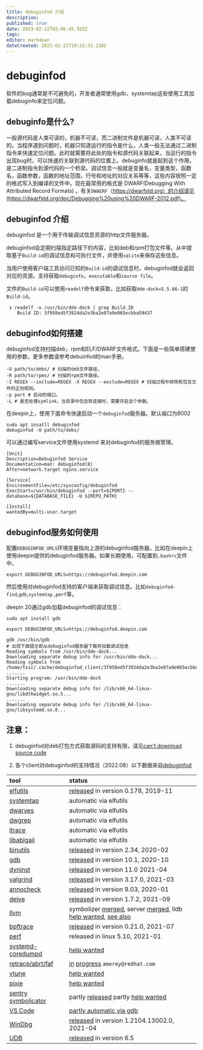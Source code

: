 ```yaml
---
title: debuginfod 介绍
description: 
published: true
date: 2023-02-22T02:46:45.925Z
tags: 
editor: markdown
dateCreated: 2023-02-21T10:25:31.238Z
---
```


# debuginfod

软件的bug通常是不可避免的，开发者通常使用gdb，systemtap这些使用工具加载debuginfo来定位问题。

## debuginfo是什么?

一般源代码是人类可读的，机器不可读，而二进制文件是机器可读，人类不可读的。当程序遇到问题时，机器只知道运行的指令是什么，人类一般无法通过二进制指令来快速定位问题。此时就需要将此处的指令和源代码关联起来，当运行的指令出现bug时，可以快速的关联到源代码的位置上。debuginfo就是起到这个作用，是二进制指令到源代码的一个桥梁。调试信息一般就是变量名，变量类型，函数名，函数参数，函数的地址范围，行号和地址的对应关系等等，这些内容按照一定的格式写入到编译的文件中。现在最常用的格式是 DWARF(Debugging With Attributed Record Formats) 。有关`DWAERF`（https://dwarfstd.org）的介绍请见(https://dwarfstd.org/doc/Debugging%20using%20DWARF-2012.pdf)。



## debuginfod 介绍

   debuginfod 是一个用于传输调试信息资源的http文件服务器。

   debuginfod会定期扫描指定路径下的内容，比如deb和rpm打包文件等。从中提取基于`Build-id`的调试信息和可执行文件，并使用`sqlite`来保存这些信息。

   当用户使用客户端工具访问已知的`Build-id`的调试信息时，debuginfod就会返回对应的资源。支持获取`debuginfo`，`executable`和`source file`。

   文件的`Build-id`可以使用`readelf`命令来获取，比如获取`dde-dock=5.5.66-1`的`Build-id`。

   ```shell
    ❯ readelf -n /usr/bin/dde-dock | grep Build.ID
       Build ID: 3f958ed5f3924da2e3ba2e07a9e065ecbba59437
   ```

   

## debuginfod如何搭建

   debuginfod支持扫描deb，rpm和ELF/DWARF文件格式。下面是一些简单搭建使用的参数，更多参数请参考debuinfod的man手册。

   ```
   -U path/to/debs/ # 扫描的deb文件路径。
   -R path/to/rpms/ # 扫描的rpm文件路径。
   -I REGEX --include=REGEX -X REGEX --exclude=REGEX # 扫描过程中排除和包含文件的正则规则。
   -p port # 启动的端口。
   -L # 是否处理symlink，当目录中包含软连接时，需要开启这个参数。
   ```

   在deepin上，使用下面命令快速启动一个`debuginfod`服务器。默认端口为8002

   ```shell
   sudo apt insatll debuginfod
   debuginfod -U path/to/debs/
   ```

   可以通过编写service文件使用systemd 来对debuginfod的服务做管理。

   ```
   [Unit]
   Description=Debuginfod Service
   Documentation=man: debuginfod(8)
   After=network.target nginx.service
   
   [Service]
   EnvironmentFile=/etc/sysconfig/debuginfod
   ExecStart=/usr/bin/debuginfod --port=${PORT} --database=${DATABASE_FILE} -U ${REPO_PATH}
   
   [Install]
   wantedBy=multi-user.target
   ```

   

## debuginfod服务如何使用

   配置`DEBUGINFOD_URLS`环境变量指向上游的debuginfod服务器，比如在deepin上使用deepin提供的debuginfod服务器。如果长期使用，可配置到`.bashrc`文件中。

   ```shell
   export DEBUGINFOD_URLS=https://debuginfod.deepin.com
   ```

   然后使用对debuginfod支持的客户端来获取调试信息。比如`debuginfod-find`,`gdb`,`systemtap` ,`perf`等。

   deepin 20通过gdb加载debuginfod的调试信息：

   ```shell
   sudo apt install gdb
   
   export DEBUGINFOD_URLS=https://debuginfod.deepin.com
   
   gdb /usr/bin/gdb
   # 出现下面提示即从debuginfod服务器下载并加载调试信息
   Reading symbols from /usr/bin/dde-dock...
   Downloading separate debug info for /usr/bin/dde-dock...
   Reading symbols from /home/tsic/.cache/debuginfod_client/3f958ed5f3924da2e3ba2e07a9e065ecbba59437/debuginfo...
   .......
   Starting program: /usr/bin/dde-dock
   .......
   Downloading separate debug info for /lib/x86_64-linux-gnu/libdtkwidget.so.5...
   .......
   Downloading separate debug info for /lib/x86_64-linux-gnu/libsystemd.so.0...
   ```
## 注意：
1.  debuginfod对deb打包方式获取源码的支持有限，请见[can't download source code](https://wiki.debian.org/Debuginfod#The_service_isn.27t_working.21__I_can.27t_download_the_source_code_while_debugging_a_package.21)

2.  各个client对debuginfod的支持情况（2022.08）以下数据来自[debuginfod](https://sourceware.org/elfutils/Debuginfod.html)

| tool                                                         | status                                                       |
| :----------------------------------------------------------- | :----------------------------------------------------------- |
| [elfutils](https://sourceware.org/elfutils/index.html)       | [released](https://sourceware.org/ml/elfutils-devel/2019-q4/msg00219.html) in version 0.178, 2019-11 |
| [systemtap](https://sourceware.org/systemtap/)               | automatic via elfutils                                       |
| [dwarves](https://github.com/acmel/dwarves)                  | automatic via elfutils                                       |
| [dwgrep](https://pmachata.github.io/dwgrep/)                 | automatic via elfutils                                       |
| [ltrace](https://gitlab.com/cespedes/ltrace)                 | automatic via elfutils                                       |
| [libabigail](https://sourceware.org/libabigail/)             | automatic via elfutils                                       |
| [binutils](https://sourceware.org/binutils/)                 | [released](https://sourceware.org/ml/binutils/2020-02/msg00006.html) in version 2.34, 2020-02 |
| [gdb](https://sourceware.org/gdb/)                           | [released](https://lists.gnu.org/archive/html/info-gnu/2020-10/msg00009.html) in version 10.1, 2020-10 |
| [dyninst](https://www.dyninst.org/dyninst)                   | [released](https://github.com/dyninst/dyninst/pull/736) in version 11.0 2021-04 |
| [valgrind](https://www.valgrind.org/)                        | [released](https://sourceware.org/git/?p=valgrind.git;a=commit;h=fd4e3fb0ffa3f751f0e7f2e7f4639d4c3773305d) in version 3.17.0, 2021-03 |
| [annocheck](https://fedoraproject.org/wiki/Toolchain/Watermark) | [released](https://sourceware.org/git/?p=annobin.git;a=commitdiff;h=3d27b86eb088bd23c5908a9d78c733417ade79be) in version 9.03, 2020-01 |
| [delve](https://github.com/go-delve/delve)                   | [released](https://github.com/go-delve/delve/pull/2670) in version 1.7.2, 2021-09 |
| [llvm](https://llvm.org/)                                    | symbolizer [merged](https://reviews.llvm.org/D113717), server [merged](https://reviews.llvm.org/D114846), lldb [help wanted](https://reviews.llvm.org/D75750), [see also](https://github.com/schultetwin1/gdbundle-debuginfod) |
| [bpftrace](https://github.com/iovisor/bpftrace)              | [released](https://github.com/iovisor/bpftrace/issues/1774) in version 0.21.0, 2021-07 |
| [perf](https://perf.wiki.kernel.org/index.php/Main_Page)     | released in linux 5.10, 2021-01                              |
| [systemd-coredumpd](https://www.freedesktop.org/software/systemd/man/systemd-coredump.html) | [help wanted](https://github.com/systemd/systemd/issues/14711) |
| [retrace/abrt/faf](https://github.com/abrt/faf/wiki/Retracing) | [in](https://github.com/abrt/faf/issues/952) [progress](https://github.com/abrt/faf/issues/951) `amerey@redhat.com` |
| [vtune](https://software.intel.com/content/www/us/en/develop/tools/oneapi/components/vtune-profiler.html) | [help wanted](https://community.intel.com/t5/Intel-oneAPI-Base-Toolkit/RFE-debuginfo-access-linux-via-debuginfod-protocol/m-p/1252914#M1032) |
| [pixie](https://pixielabs.ai/)                               | [help wanted](https://github.com/pixie-labs/pixie/issues/262) |
| [sentry symbolicator](https://sentry.io/)                    | partly [released](https://github.com/getsentry/symbolicator/pull/142) partly [help wanted](https://github.com/getsentry/symbolicator/issues/445) |
| [VS Code](https://code.visualstudio.com/)                    | [partly automatic via gdb](https://github.com/microsoft/MIEngine/issues/1142) |
| [WinDbg](https://docs.microsoft.com/en-us/windows-hardware/drivers/debugger/debugger-download-tools) | [released](https://docs.microsoft.com/en-us/windows-hardware/drivers/debugger/source-code-extended-access) in version 1.2104.13002.0, 2021-04 |
| [UDB](https://undo.io/)                                      | [released](https://docs.undo.io/) in version 6.5             |
